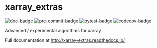 xarray_extras
=============
[![doc-badge](https://github.com/crusaderky/xarray_extras/actions/workflows/docs.yml/badge.svg)](https://github.com/crusaderky/xarray_extras/actions)
[![pre-commit-badge](https://github.com/crusaderky/xarray_extras/actions/workflows/pre-commit.yml/badge.svg)](https://github.com/crusaderky/xarray_extras/actions)
[![pytest-badge](https://github.com/crusaderky/xarray_extras/actions/workflows/pytest.yml/badge.svg)](https://github.com/crusaderky/xarray_extras/actions)
[![codecov-badge](https://codecov.io/gh/crusaderky/xarray_extras/branch/main/graph/badge.svg)](https://codecov.io/gh/crusaderky/xarray_extras/branch/main)

Advanced / experimental algorithms for xarray

Full documentation at http://xarray-extras.readthedocs.io/

